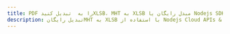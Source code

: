---title: PDF را به  تبدیل کنیدXLSB، MHT به XLSB مبدل رایگان یا Nodejs SDKdescription: تبدیل رایگانMHT به XLSB با استفاده از Nodejs Cloud APIs & SDK همچنین اسناد PDF را در Cloud ایجاد، ویرایش و رندر کنید.---